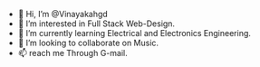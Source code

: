 - 👋 Hi, I’m @Vinayakahgd
- 👀 I’m interested in Full Stack Web-Design.
- 🌱 I’m currently learning Electrical and Electronics Engineering.
- 💞️ I’m looking to collaborate on Music.
- 📫 reach me Through G-mail.

<!---
Vinayakahgd/Vinayakahgd is a ✨ special ✨ repository because its `README.md` (this file) appears on your GitHub profile.
You can click the Preview link to take a look at your changes.
--->
